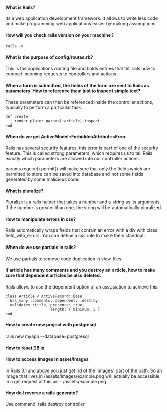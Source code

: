 #### What is Rails?
Its a web application development framework. It allows to write less code and make programming web applications easier by making assumptions.

#### How will you check rails version on your machine?
```
rails -v
```

#### What is the purpose of config/routes.rb?
This is the applications routing file and holds entries that tell rails how to connect incoming requests to controllers and actions.

#### When a form is submitted, the fields of the form are sent to Rails as parameters. How to reference them just to inspect simple text?
These parameters can then be referenced inside the controller actions, typically to perform a particular task.
```
def create
    render plain: params[:article].inspect
end
```

#### When do we get ActiveModel::ForbiddenAttributesError
Rails has several security features, this error is part of one of the security feature.
This is called strong parameters, which requires us to tell Rails exactly which parameters are allowed into our controller actions.

params.require().permit() will make sure that only the fields which are permitted to store can be saved into database and not some fields generated by some malicious code.

#### What is pluralize?
Pluralize is a rails helper that takes a number and a string as its arguments. If the number is greater than one, the string will be automatically pluralized.

#### How to manipulate errors in css?
Rails automatically wraps fields that contain an error with a div with class field_with_errors. You can define a css rule to make them standout.

#### When do we use partials in rails?
We use partials to remove code duplication in view files.

#### If article has many comments and you destroy an article, how to make sure that dependent articles be also deleted.
Rails allows to use the dependent option of an association to achieve this.

```
class Article < ActiveRecord::Base
  has_many :comments, dependent: :destroy
  validates :title, presence: true,
                    length: { minimum: 5 }
end
```
#### How to create new project with postgresql

rails new myapp --database=postgresql

#### How to reset DB in

#### How to access Images in asset/images
In Rails 3.1 and above you just get rid of the 'images' part of the path. So an image that lives in /assets/images/example.png will actually be accessible in a get request at this url - /assets/example.png

#### How do I reverse a rails generate?
Use command:
rails destroy controller <controller name>

